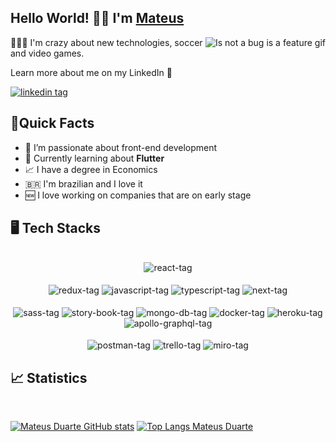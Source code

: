 <h2>Hello World! 👋🏾 I'm <a href="https://www.linkedin.com/in/mateeusduarte/">Mateus</a></h2>

<img align="right" src="https://media2.giphy.com/media/1afuwyOsr5E8X9CuRV/200w.webp?cid=ecf05e472dpfum2orcvlkpw2xemnz1wt522c4a1uj2m0x5ev&rid=200w.webp&ct=g" alt="Is not a bug is a feature gif" />
<p> 🧑🏾‍💻 I'm crazy about new technologies, soccer and video games. </p>

<p> Learn more about me on my LinkedIn 🙂 </p>

<a href="https://www.linkedin.com/in/mateeusduarte/"> <img src="https://img.shields.io/badge/LinkedIn-0077B5?style=for-the-badge&logo=linkedin&logoColor=white" alt="linkedin tag"/> </a>


<h2>🧠Quick Facts</h2>
<ul>
<li>🎨 I’m passionate about front-end development</li>
<li>🧐 Currently learning about <strong>Flutter</strong></li>
<li>📈 I have a degree in Economics</li>
<li>🇧🇷 I'm brazilian and I love it</li>
<li>🆕 I love working on companies that are on early stage</li>
</ul>

<h2>🖥️ Tech Stacks</h2>
<div align="center" style="display: inline_block"><br>
  <img align="center" alt="react-tag" src="https://img.shields.io/badge/React-20232A?style=for-the-badge&logo=react&logoColor=61DAFB">
  <br>
  <br>
  <img align="center" alt="redux-tag" src="https://img.shields.io/badge/Redux-593D88?style=for-the-badge&logo=redux&logoColor=white">
  <img align="center" alt="javascript-tag" src="https://img.shields.io/badge/JavaScript-323330?style=for-the-badge&logo=javascript&logoColor=F7DF1E">
  <img align="center" alt="typescript-tag" src="https://img.shields.io/badge/TypeScript-007ACC?style=for-the-badge&logo=typescript&logoColor=white">
  <img align="center" alt="next-tag" src="https://img.shields.io/badge/next.js-000000?style=for-the-badge&logo=nextdotjs&logoColor=white">
  <br>
  <br>
  <img align="center" alt="sass-tag" src="https://img.shields.io/badge/Sass-CC6699?style=for-the-badge&logo=sass&logoColor=white">
  <img align="center" alt="story-book-tag" src="https://img.shields.io/badge/storybook-FF4785?style=for-the-badge&logo=storybook&logoColor=white">
  <img align="center" alt="mongo-db-tag" src="https://img.shields.io/badge/MongoDB-4EA94B?style=for-the-badge&logo=mongodb&logoColor=white">
  <img align="center" alt="docker-tag" src="https://img.shields.io/badge/Docker-0078D4?style=for-the-badge&logo=Docker&logoColor=white">
  <img align="center" alt="heroku-tag" src="https://img.shields.io/badge/Heroku-430098?style=for-the-badge&logo=heroku&logoColor=white">
  <img align="center" alt="apollo-graphql-tag" src="https://img.shields.io/badge/Apollo%20GraphQL-311C87?&style=for-the-badge&logo=Apollo%20GraphQL&logoColor=white">
  <br>
  <br>
  <img align="center" alt="postman-tag" src="https://img.shields.io/badge/Postman-FA7343?style=for-the-badge&logo=postman&logoColor=white">
  <img align="center" alt="trello-tag" src="https://img.shields.io/badge/Trello-0052CC?style=for-the-badge&logo=trello&logoColor=white">
  <img align="center" alt="miro-tag" src="https://img.shields.io/badge/Miro-050038?style=for-the-badge&logo=Miro&logoColor=white">
  
</div>  

<h2>📈 Statistics</h2>
<br>

[![Mateus Duarte GitHub stats](https://github-readme-stats.vercel.app/api?username=mateeusduarte)](https://github.com/mateeusduarte)
[![Top Langs Mateus Duarte](https://github-readme-stats.vercel.app/api/top-langs/?username=mateeusduarte)](https://github.com/mateeusduarte)
